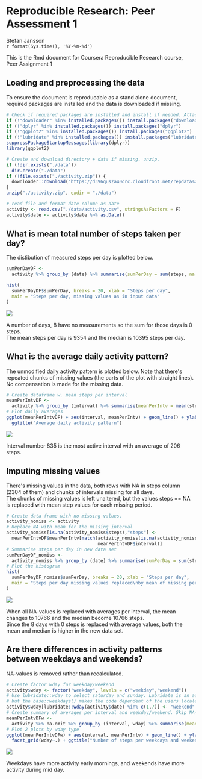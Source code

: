 # Reproducible Research: Peer Assessment 1
Stefan Jansson  
`r format(Sys.time(), '%Y-%m-%d')`  

This is the Rmd document for Coursera Reproducible Research course, Peer Assignment 1

## Loading and preprocessing the data
To ensure the document is reproducable as a stand alone document, required packages are installed and the data is downloaded if missing.

```r
# Check if required packages are installed and install if needed. Attach dplyr & ggplot2
if (!"downloader" %in% installed.packages()) install.packages("downloader")
if (!"dplyr" %in% installed.packages()) install.packages("dplyr")
if (!"ggplot2" %in% installed.packages()) install.packages("ggplot2")
if (!"lubridate" %in% installed.packages()) install.packages("lubridate")
suppressPackageStartupMessages(library(dplyr))
library(ggplot2)

# Create and download directory + data if missing. unzip.
if (!dir.exists("./data"))
  dir.create("./data")
if (!file.exists("./activity.zip")) {
  downloader::download("https://d396qusza40orc.cloudfront.net/repdata%2Fdata%2Factivity.zip","activity.zip")
}
unzip("./activity.zip", exdir = "./data")

# read file and format date column as date
activity <- read.csv("./data/activity.csv", stringsAsFactors = F)
activity$date <- activity$date %>% as.Date()
```
  
  
## What is mean total number of steps taken per day?
The distibution of measured steps per day is plotted below.  

```r
sumPerDayDF <-
  activity %>% group_by (date) %>% summarise(sumPerDay = sum(steps, na.rm = T))

hist(
  sumPerDayDF$sumPerDay, breaks = 20, xlab = "Steps per day",
  main = "Steps per day, missing values as in input data"
)
```

![](PA1_template_files/figure-html/unnamed-chunk-2-1.png) 
  
A number of days, 8 have no measurements so the sum for those days is 0 steps.  
The mean steps per day is 9354 and the median
is 10395 steps per day.

  
## What is the average daily activity pattern?
The unmodified daily activity pattern is plotted below. Note that there's repeated chunks of missing values (the parts of the plot with straight lines).  
No compensation is made for the missing data.

```r
# Create dataframe w. mean steps per interval
meanPerIntvDF <-
  activity %>% group_by (interval) %>% summarise(meanPerIntv = mean(steps, na.rm = T))
# Plot daily averages
ggplot(meanPerIntvDF) + aes(interval, meanPerIntv) + geom_line() + ylab("Steps per interval") +
  ggtitle("Average daily activity pattern")
```

![](PA1_template_files/figure-html/unnamed-chunk-3-1.png) 
  
Interval number 835 is the most active interval with 
an average of 206 steps.
  
## Imputing missing values
There's missing values in the data, both rows with NA in steps column (2304 of them) 
and chunks of intervals missing for all days.  
The chunks of missing values is left unaltered, but the values steps == NA is replaced with mean step values for each missing period.


```r
# Create data frame with no missing values. 
activity_nomiss <- activity
# Replace NA with mean for the missing interval
activity_nomiss[is.na(activity_nomiss$steps),"steps"] <-
  meanPerIntvDF$meanPerIntv[match(activity_nomiss[is.na(activity_nomiss$steps),"interval"],
                                  meanPerIntvDF$interval)]
# Summarise steps per day in new data set
sumPerDayDF_nomiss <-
  activity_nomiss %>% group_by (date) %>% summarise(sumPerDay = sum(steps, na.rm = T))
# Plot the histogram
hist(
  sumPerDayDF_nomiss$sumPerDay, breaks = 20, xlab = "Steps per day",
  main = "Steps per day missing values replaced\nby mean of missing period"
)
```

![](PA1_template_files/figure-html/unnamed-chunk-4-1.png) 
  
When all NA-values is replaced with averages per interval, the mean changes to 
10766 and the median become
10766 steps.  
Since the 8 days with 0 steps is replaced with average values, 
both the mean and median is higher in the new data set.
  
## Are there differences in activity patterns between weekdays and weekends?
NA-values is removed rather than recalculated.  

```r
# Create factor wday for weekday/weekend
activity$wday <- factor("weekday", levels = c("weekday","weekend"))
# Use lubridate::wday to select saturday and sunday. Lubridate is an additional package,
# but the base::weekdays() makes the code dependent of the users locale LC_TIME
activity$wday[lubridate::wday(activity$date) %in% c(1,7)] <- "weekend"
# Create summary of averages per interval and weekday/weekend. Skip NA-values
meanPerIntvDFw <- 
  activity %>% na.omit %>% group_by (interval, wday) %>% summarise(meanPerIntv = mean(steps, na.rm = T))
# Plot 2 plots by wday type
ggplot(meanPerIntvDFw) + aes(interval, meanPerIntv) + geom_line() + ylab("Steps per interval") +
  facet_grid(wday~.) + ggtitle("Number of steps per weekdays and weekend")
```

![](PA1_template_files/figure-html/unnamed-chunk-5-1.png) 
  
Weekdays have more activity early mornings, and weekends have more activity during mid day.
